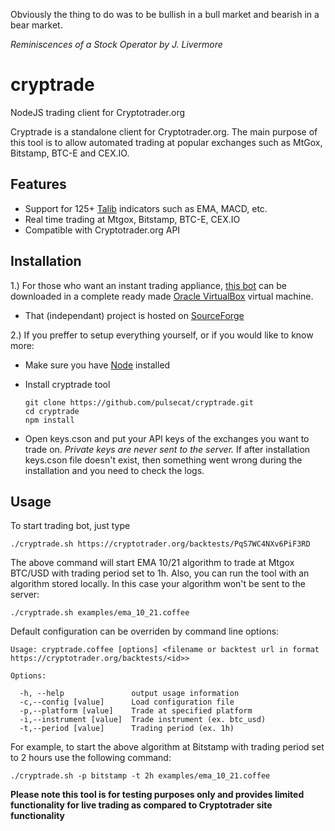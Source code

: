 Obviously the thing to do was to be bullish in a bull market and bearish in a bear market.


  *Reminiscences of a Stock Operator by J. Livermore*

cryptrade
=========

NodeJS trading client for Cryptotrader.org


Cryptrade is a standalone client for Cryptotrader.org. The main purpose of this tool is to allow automated trading at 
popular exchanges such as MtGox, Bitstamp, BTC-E and CEX.IO.

## Features
  - Support for 125+ [Talib](http://ta-lib.org/) indicators such as EMA, MACD, etc. 
  - Real time trading at Mtgox, Bitstamp, BTC-E, CEX.IO
  - Compatible with Cryptotrader.org API

## Installation

1.) For those who want an instant trading appliance, [this bot](https://github.com/pulsecat/cryptrade) can be downloaded in a complete ready made [Oracle VirtualBox](https://www.virtualbox.org/) virtual machine. 
  - That (independant) project is hosted on [SourceForge](https://sourceforge.net/projects/cryptotradervm/)

2.) If you preffer to setup everything yourself, or if you would like to know more:
  - Make sure you have [Node](http://nodejs.org/) installed 
  - Install cryptrade tool
    
        git clone https://github.com/pulsecat/cryptrade.git
        cd cryptrade
        npm install

  - Open keys.cson and put your API keys of the exchanges you want to trade on. *Private keys are never sent to the server.* If after installation keys.cson file doesn't exist, then something went wrong during the installation and you need to check the logs. 
  
## Usage
  To start trading bot, just type
  
    ./cryptrade.sh https://cryptotrader.org/backtests/PqS7WC4NXv6PiF3RD
    
  The above command will start EMA 10/21 algorithm to trade at Mtgox BTC/USD with trading period set to 1h. 
  Also, you can run the tool with an algorithm stored locally. In this case your algorithm won't be sent to the server:
  
    ./cryptrade.sh examples/ema_10_21.coffee
  
        
   Default configuration can be overriden by command line options:
  
    Usage: cryptrade.coffee [options] <filename or backtest url in format https://cryptotrader.org/backtests/<id>>

    Options:

      -h, --help               output usage information
      -c,--config [value]      Load configuration file
      -p,--platform [value]    Trade at specified platform
      -i,--instrument [value]  Trade instrument (ex. btc_usd)
      -t,--period [value]      Trading period (ex. 1h)
      
  For example, to start the above algorithm at Bitstamp with trading period set to 2 hours use the following command:
    
    ./cryptrade.sh -p bitstamp -t 2h examples/ema_10_21.coffee
    
    

**Please note this tool is for testing purposes only and provides limited functionality for live trading as compared to Cryptotrader site functionality**

